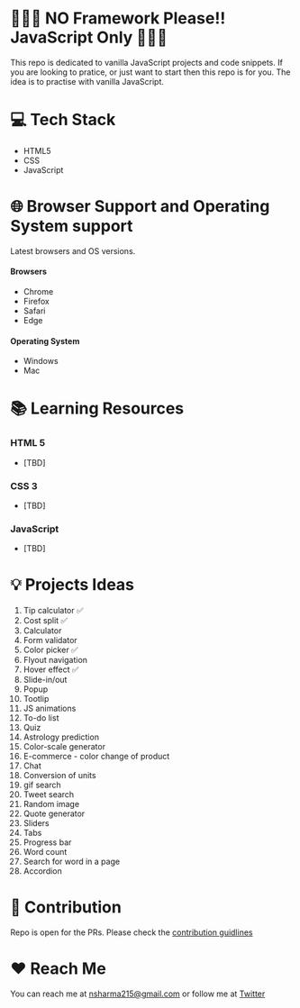 # 🙅🏻‍♀️ NO Framework Please!! JavaScript Only 👩🏽‍💻

This repo is dedicated to vanilla JavaScript projects and code snippets. If you are looking to pratice, or just want to start then this repo is for you. The idea is to practise with vanilla JavaScript.

# 💻 Tech Stack

- HTML5
- CSS
- JavaScript

# 🌐 Browser Support and Operating System support

Latest browsers and OS versions.

#### Browsers

- Chrome
- Firefox
- Safari
- Edge

#### Operating System

- Windows
- Mac

# 📚 Learning Resources

### HTML 5

- [TBD]

### CSS 3

- [TBD]

### JavaScript

- [TBD]

# 💡 Projects Ideas

1.  Tip calculator ✅
2.  Cost split ✅
3.  Calculator
4.  Form validator
5.  Color picker ✅
6.  Flyout navigation
7.  Hover effect ✅
8.  Slide-in/out
9.  Popup
10. Tootlip
11. JS animations
12. To-do list
13. Quiz
14. Astrology prediction
15. Color-scale generator
16. E-commerce - color change of product
17. Chat
18. Conversion of units
19. gif search
20. Tweet search
21. Random image
22. Quote generator
23. Sliders
24. Tabs
25. Progress bar
26. Word count
27. Search for word in a page
28. Accordion

# 🤝 Contribution

Repo is open for the PRs. Please check the [contribution guidlines](https://github.com/Neha/javascript-projects/blob/master/CONTRIBUTION.md)

# ❤️ Reach Me

You can reach me at nsharma215@gmail.com or follow me at [Twitter](https://twitter.com/hellonehha)
